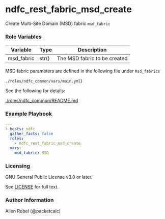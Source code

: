 # ndfc_rest_fabric_msd_create

Create Multi-Site Domain (MSD) fabric ``msd_fabric``

### Role Variables

Variable        | Type  | Description
----------------|-------|----------------------------------------
msd_fabric      | str() | The MSD fabric to be created

MSD fabric parameters are defined in the following file under ``msd_fabrics``

``./roles/ndfc_common/vars/main.yml``)

See the following for details:

[./roles/ndfc_common/README.md](https://github.com/allenrobel/ndfc-roles/tree/master/roles/ndfc_common/README.md)


### Example Playbook

```yaml
---
- hosts: ndfc
  gather_facts: false
  roles:
    - ndfc_rest_fabric_msd_create
  vars:
    msd_fabric: MSD
```

### Licensing

GNU General Public License v3.0 or later.

See [LICENSE](https://www.gnu.org/licenses/gpl-3.0.txt) for full text.

### Author Information

Allen Robel (@packetcalc)
